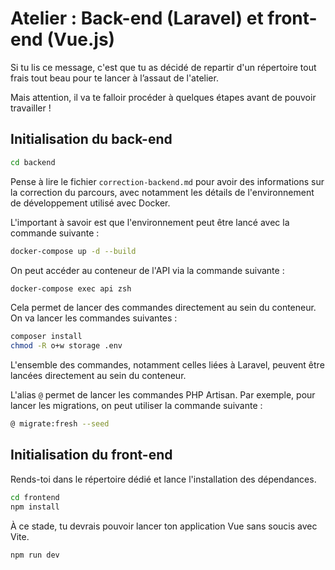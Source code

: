 # Atelier : Back-end (Laravel) et front-end (Vue.js)

Si tu lis ce message, c'est que tu as décidé de repartir d'un répertoire tout frais tout beau pour te lancer à l’assaut de l'atelier.

Mais attention, il va te falloir procéder à quelques étapes avant de pouvoir travailler !

## Initialisation du back-end

```bash
cd backend
```

Pense à lire le fichier `correction-backend.md` pour avoir des informations sur la correction du parcours, avec notamment les détails de l'environnement de développement utilisé avec Docker.

L'important à savoir est que l'environnement peut être lancé avec la commande suivante :

```bash
docker-compose up -d --build
```

On peut accéder au conteneur de l'API via la commande suivante :

```bash
docker-compose exec api zsh
```

Cela permet de lancer des commandes directement au sein du conteneur. On va lancer les commandes suivantes :

```bash
composer install
chmod -R o+w storage .env
```

L'ensemble des commandes, notamment celles liées à Laravel, peuvent être lancées directement au sein du conteneur.

L'alias `@` permet de lancer les commandes PHP Artisan. Par exemple, pour lancer les migrations, on peut utiliser la commande suivante :

```bash
@ migrate:fresh --seed
```

## Initialisation du front-end

Rends-toi dans le répertoire dédié et lance l'installation des dépendances.

```bash
cd frontend
npm install
```

À ce stade, tu devrais pouvoir lancer ton application Vue sans soucis avec Vite.

```bash
npm run dev
```
